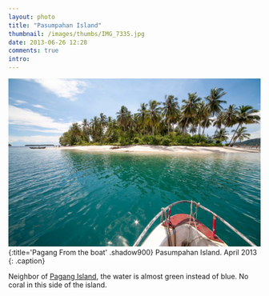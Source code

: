 ```yaml
---
layout: photo
title: "Pasumpahan Island"
thumbnail: /images/thumbs/IMG_7335.jpg 
date: 2013-06-26 12:28
comments: true
intro: 
---
```

[![image](/images/IMG_7335.jpg)](http://www.flickr.com/photos/fajarnurdiansyah/8760225519/)
{:title='Pagang From the boat' .shadow900}
Pasumpahan Island. April 2013
{: .caption}

Neighbor of [Pagang Island](/photos/pagang-island/), the water is almost green instead of blue. No coral in this side of the island.
